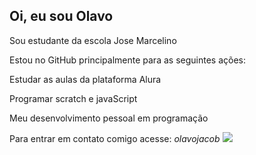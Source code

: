 ## Oi, eu sou Olavo

Sou estudante da escola Jose Marcelino

Estou no GitHub principalmente para as seguintes ações:

Estudar as aulas da plataforma Alura

Programar scratch e javaScript

Meu desenvolvimento pessoal em programação

Para entrar em contato comigo acesse:
_olavojacob_
![](https://recreio.com.br/amp-stories/5-fatos-sobre-carros/assets/9.gif)
